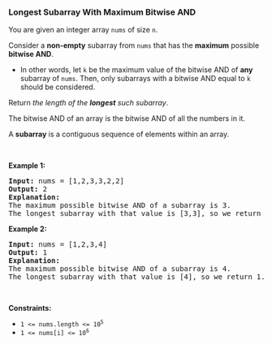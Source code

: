
<h3>Longest Subarray With Maximum Bitwise AND</h3>
<div><p>You are given an integer array <code>nums</code> of size <code>n</code>.</p>
<p>Consider a <strong>non-empty</strong> subarray from <code>nums</code> that has the <strong>maximum</strong> possible <strong>bitwise AND</strong>.</p>
<ul>
<li>In other words, let <code>k</code> be the maximum value of the bitwise AND of <strong>any</strong> subarray of <code>nums</code>. Then, only subarrays with a bitwise AND equal to <code>k</code> should be considered.</li>
</ul>
<p>Return <em>the length of the <strong>longest</strong> such subarray</em>.</p>
<p>The bitwise AND of an array is the bitwise AND of all the numbers in it.</p>
<p>A <strong>subarray</strong> is a contiguous sequence of elements within an array.</p>
<p> </p>
<p><strong>Example 1:</strong></p>
<pre><strong>Input:</strong> nums = [1,2,3,3,2,2]
<strong>Output:</strong> 2
<strong>Explanation:</strong>
The maximum possible bitwise AND of a subarray is 3.
The longest subarray with that value is [3,3], so we return 2.
</pre>
<p><strong>Example 2:</strong></p>
<pre><strong>Input:</strong> nums = [1,2,3,4]
<strong>Output:</strong> 1
<strong>Explanation:</strong>
The maximum possible bitwise AND of a subarray is 4.
The longest subarray with that value is [4], so we return 1.
</pre>
<p> </p>
<p><strong>Constraints:</strong></p>
<ul>
<li><code>1 &lt;= nums.length &lt;= 10<sup>5</sup></code></li>
<li><code>1 &lt;= nums[i] &lt;= 10<sup>6</sup></code></li>
</ul>
</div>
